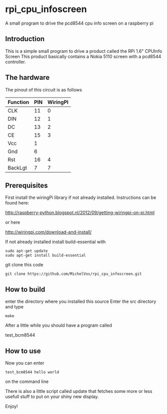 # rpi_cpu_infoscreen
A small program to drive the pcd8544 cpu info screen on a raspberry pi


## Introduction
This is a simple small program to drive a product called the RPi 1.6" CPUInfo Screen
This product basically contains a Nokia 5110 screen with a pcd8544 controller.


## The hardware

The pinout of this circuit is as follows

| Function |    PIN   | WiringPI |
|----------|----------|----------|
|CLK       |        11|         0|
|DIN       |        12|         1|
|DC        |        13|         2|
|CE        |        15|         3|
|Vcc       |         1|          |
|Gnd       |         6|          |
|Rst       |        16|         4|
|BackLgt   |         7|         7|


## Prerequisites
First install the wiringPi library if not already installed.
Instructions can be found here:

http://raspberry-python.blogspot.nl/2012/09/getting-wiringpi-on-pi.html

or here

http://wiringpi.com/download-and-install/

If not already installed install build-essential with
```
sudo apt-get update
sudo apt-get install build-essential
```
git clone this code
```
git clone https://github.com/MichelVos/rpi_cpu_infoscreen.git
```

## How to build

enter the directory where you installed this source
Enter the src directory and type
```
make
```
After a little while you should have a program called 

test_bcm8544

## How to use

Now you can enter
```
test_bcm8544 hello world
```
on the command line

There is also a little script called update that fetches some more or less usefull stuff to put on your shiny new display.

Enjoy!
